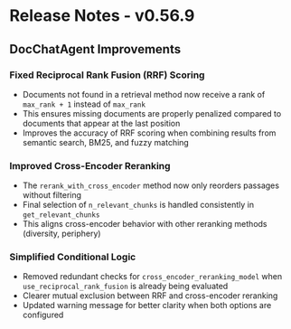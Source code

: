 # Release Notes - v0.56.9

## DocChatAgent Improvements

### Fixed Reciprocal Rank Fusion (RRF) Scoring
- Documents not found in a retrieval method now receive a rank of `max_rank + 1` instead of `max_rank`
- This ensures missing documents are properly penalized compared to documents that appear at the last position
- Improves the accuracy of RRF scoring when combining results from semantic search, BM25, and fuzzy matching

### Improved Cross-Encoder Reranking
- The `rerank_with_cross_encoder` method now only reorders passages without filtering
- Final selection of `n_relevant_chunks` is handled consistently in `get_relevant_chunks`
- This aligns cross-encoder behavior with other reranking methods (diversity, periphery)

### Simplified Conditional Logic
- Removed redundant checks for `cross_encoder_reranking_model` when `use_reciprocal_rank_fusion` is already being evaluated
- Clearer mutual exclusion between RRF and cross-encoder reranking
- Updated warning message for better clarity when both options are configured